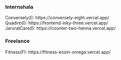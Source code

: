 
<h3> Internshala </h3>  
Conversely(I): https://conversely-eight.vercel.app/ <br>
Quadiro(I): https://frontend-inky-three.vercel.app/  <br> 
JaruratCare(I): https://counter-two-henna.vercel.app/  <br>

<h3> Freelance </h3>  
Fitness(F): https://fitness-eosin-omega.vercel.app/  <br>

